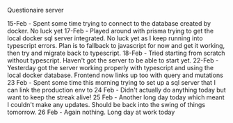 Questionaire server

15-Feb - Spent some time trying to connect to the database created by docker. No luck yet
17-Feb - Played around with prisma trying to get the local docker sql server integrated. No luck yet as I keep running into typescript errors. Plan is to fallback to javascript for now and get it working, then try and migrate back to typescript.
18-Feb - Tried starting from scratch without typescript. Haven't got the server to be able to start yet.
22-Feb - Yesterday got the server working properly with typescript and using the local docker database. Frontend now links up too with query and mutations
23 Feb - Spent some time this morning trying to set up a sql server that I can link the production env to
24 Feb - Didn't actually do anything today but want to keep the streak alive!
25 Feb - Another long day today which meant I couldn't make any updates. Should be back into the swing of things tomorrow.
26 Feb - Again nothing. Long day at work today
